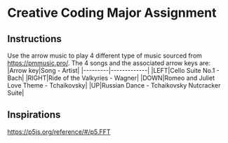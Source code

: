 # Creative Coding Major Assignment
## Instructions

Use the arrow music to play 4 different type of music sourced from https://pmmusic.pro/.
The 4 songs and the associated arrow keys are:
|Arrow key|Song - Artist|
|---------|-------------|
|LEFT|Cello Suite No.1 - Bach|
|RIGHT|Ride of the Valkyries - Wagner|
|DOWN|Romeo and Juliet Love Theme - Tchaikovsky|
|UP|Russian Dance - Tchaikovsky Nutcracker Suite|

## Inspirations

https://p5js.org/reference/#/p5.FFT